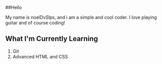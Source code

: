 ##Hello

My name is noelDvSlps, and i am a simple and cool coder.
I love playing guitar and of course coding!

## What I'm Currently Learning

1. Git
2. Advanced HTML and CSS
